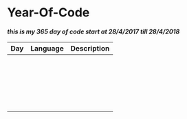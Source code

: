 # Year-Of-Code 

***this is my 365 day of code start at 28/4/2017 till 28/4/2018***  

|Day|Language|Description|
|---|---|---|
||||
||||
||||
||||
||||
||||
||||
||||
||||
||||
||||
||||
||||
||||
||||
||||
||||
||||
||||
||||
||||
||||

